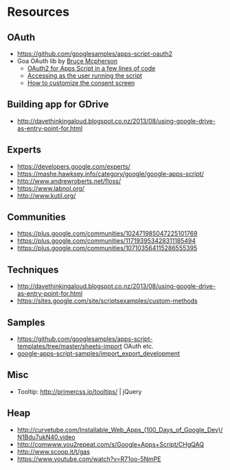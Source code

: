 # Resources

## OAuth
 * https://github.com/googlesamples/apps-script-oauth2
 * Goa OAuth lib by [Bruce Mcpherson](http://ramblings.mcpher.com/Home/excelquirks/goa)
   - [OAuth2 for Apps Script in a few lines of code](http://ramblings.mcpher.com/Home/excelquirks/goa)
   - [Accessing as the user running the script](http://ramblings.mcpher.com/Home/excelquirks/goa/userresources)
   - [How to customize the consent screen](http://ramblings.mcpher.com/Home/excelquirks/goa/consentscreen)

## Building app for GDrive
 * http://davethinkingaloud.blogspot.co.nz/2013/08/using-google-drive-as-entry-point-for.html

## Experts
 * https://developers.google.com/experts/
 * https://mashe.hawksey.info/category/google/google-apps-script/
 * http://www.andrewroberts.net/floss/
 * https://www.labnol.org/
 * http://www.kutil.org/

## Communities
 * https://plus.google.com/communities/102471985047225101769
 * https://plus.google.com/communities/117193953428311185494
 * https://plus.google.com/communities/107103564115286555395

## Techniques
 * http://davethinkingaloud.blogspot.co.nz/2013/08/using-google-drive-as-entry-point-for.html
 * https://sites.google.com/site/scriptsexamples/custom-methods

## Samples
 * https://github.com/googlesamples/apps-script-templates/tree/master/sheets-import OAuth etc.
 * [google-apps-script-samples/import_export_development](https://github.com/google/google-apps-script-samples/tree/master/import_export_development)     

## Misc
 * Tooltip: http://primercss.io/tooltips/ | jQuery

## Heap
 * http://curvetube.com/Installable_Web_Apps_(100_Days_of_Google_Dev)/N1Bdu7ukN40.video
 * http://comwww.you2repeat.com/s/Google+Apps+Script/CHgQAQ
 * http://www.scoop.it/t/gas
 * https://www.youtube.com/watch?v=R71oo-5NmPE